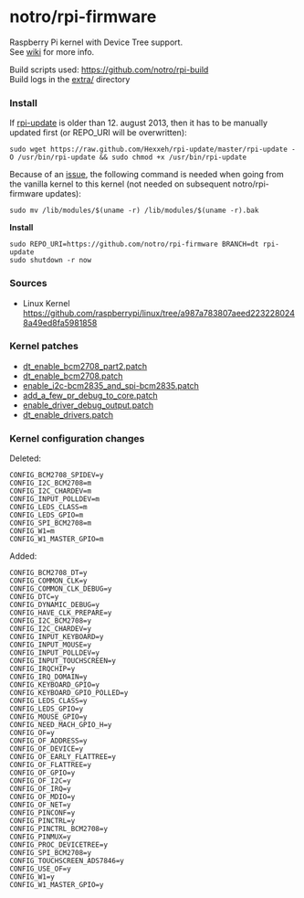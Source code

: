 
notro/rpi-firmware
=======================================================


Raspberry Pi kernel with Device Tree support.  
See [wiki](https://github.com/notro/rpi-firmware/wiki/Device-Tree) for more info.



Build scripts used: https://github.com/notro/rpi-build  
Build logs in the [extra/](https://github.com/notro/rpi-firmware/tree/master/extra) directory



### Install

If [rpi-update](https://github.com/Hexxeh/rpi-update) is older than 12. august 2013, then it has to be manually updated first (or REPO_URI will be overwritten):
```text
sudo wget https://raw.github.com/Hexxeh/rpi-update/master/rpi-update -O /usr/bin/rpi-update && sudo chmod +x /usr/bin/rpi-update
```

Because of an [issue](https://github.com/Hexxeh/rpi-update/issues/106), the following command is needed when going from the vanilla kernel to this kernel (not needed on subsequent notro/rpi-firmware updates):
```text
sudo mv /lib/modules/$(uname -r) /lib/modules/$(uname -r).bak
```

**Install**
```text
sudo REPO_URI=https://github.com/notro/rpi-firmware BRANCH=dt rpi-update
sudo shutdown -r now
```


### Sources

* Linux Kernel  
https://github.com/raspberrypi/linux/tree/a987a783807aeed2232280248a49ed8fa5981858


### Kernel patches
* [dt_enable_bcm2708_part2.patch](https://github.com/notro/rpi-build/blob/master/patches/dt/dt_enable_bcm2708_part2.patch)
* [dt_enable_bcm2708.patch](https://github.com/notro/rpi-build/blob/master/patches/dt/dt_enable_bcm2708.patch)
* [enable_i2c-bcm2835_and_spi-bcm2835.patch](https://github.com/notro/rpi-build/blob/master/patches/dt/enable_i2c-bcm2835_and_spi-bcm2835.patch)
* [add_a_few_pr_debug_to_core.patch](https://github.com/notro/rpi-build/blob/master/patches/dt/add_a_few_pr_debug_to_core.patch)
* [enable_driver_debug_output.patch](https://github.com/notro/rpi-build/blob/master/patches/dt/enable_driver_debug_output.patch)
* [dt_enable_drivers.patch](https://github.com/notro/rpi-build/blob/master/patches/dt/dt_enable_drivers.patch)


### Kernel configuration changes

Deleted:  
```text
CONFIG_BCM2708_SPIDEV=y
CONFIG_I2C_BCM2708=m
CONFIG_I2C_CHARDEV=m
CONFIG_INPUT_POLLDEV=m
CONFIG_LEDS_CLASS=m
CONFIG_LEDS_GPIO=m
CONFIG_SPI_BCM2708=m
CONFIG_W1=m
CONFIG_W1_MASTER_GPIO=m
```

Added:  
```text
CONFIG_BCM2708_DT=y
CONFIG_COMMON_CLK=y
CONFIG_COMMON_CLK_DEBUG=y
CONFIG_DTC=y
CONFIG_DYNAMIC_DEBUG=y
CONFIG_HAVE_CLK_PREPARE=y
CONFIG_I2C_BCM2708=y
CONFIG_I2C_CHARDEV=y
CONFIG_INPUT_KEYBOARD=y
CONFIG_INPUT_MOUSE=y
CONFIG_INPUT_POLLDEV=y
CONFIG_INPUT_TOUCHSCREEN=y
CONFIG_IRQCHIP=y
CONFIG_IRQ_DOMAIN=y
CONFIG_KEYBOARD_GPIO=y
CONFIG_KEYBOARD_GPIO_POLLED=y
CONFIG_LEDS_CLASS=y
CONFIG_LEDS_GPIO=y
CONFIG_MOUSE_GPIO=y
CONFIG_NEED_MACH_GPIO_H=y
CONFIG_OF=y
CONFIG_OF_ADDRESS=y
CONFIG_OF_DEVICE=y
CONFIG_OF_EARLY_FLATTREE=y
CONFIG_OF_FLATTREE=y
CONFIG_OF_GPIO=y
CONFIG_OF_I2C=y
CONFIG_OF_IRQ=y
CONFIG_OF_MDIO=y
CONFIG_OF_NET=y
CONFIG_PINCONF=y
CONFIG_PINCTRL=y
CONFIG_PINCTRL_BCM2708=y
CONFIG_PINMUX=y
CONFIG_PROC_DEVICETREE=y
CONFIG_SPI_BCM2708=y
CONFIG_TOUCHSCREEN_ADS7846=y
CONFIG_USE_OF=y
CONFIG_W1=y
CONFIG_W1_MASTER_GPIO=y
```
